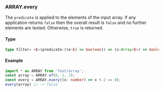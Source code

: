 ### ARRAY.every
The `predicate` is applied to the elements of the input array. 
If any application returns `false` then the overall result is `false` 
and no further elements are tested. 
Otherwise, `true` is returned.

#### Type
```ts
type filter= <E>(predicate:((e:E) => boolean)) => (s:Array<E>) => boolean
```

#### Example
```ts
import * as ARRAY from 'fnxt/array';
const array = ARRAY.of(0, 1, 2);
const every = ARRAY.every((x: number) => x % 2 == 0);
every(array) // -> false
```
